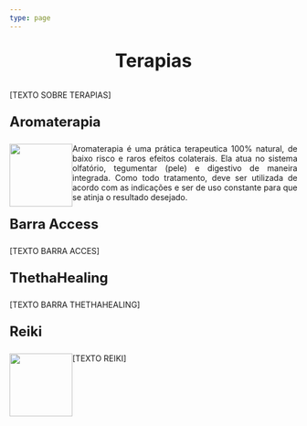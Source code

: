 ```yaml
---
type: page
---
```



<p style=" font-size:24pt; font-weight:bold; text-align:center "> Terapias </p> 


[TEXTO SOBRE TERAPIAS]

<p style=" font-size:18pt; font-weight:bold; "> Aromaterapia </p> 


<p style="text-align:justify"> <img style="float:left" width="110" height="110" src="https://image.flaticon.com/icons/svg/90/90031.svg">
Aromaterapia é uma prática terapeutica 100% natural, de baixo risco e raros efeitos colaterais. Ela atua no sistema olfatório, tegumentar (pele) e digestivo de maneira integrada. Como todo tratamento, deve ser utilizada de acordo com as indicações e ser de uso constante para que se atinja o resultado desejado.
</p>



<p style=" font-size:18pt; font-weight:bold;"> Barra Access </p> 

<p> [TEXTO BARRA ACCES] </p> 

<p style=" font-size:18pt; font-weight:bold; "> ThethaHealing </p>

<p> [TEXTO BARRA THETHAHEALING] </p> 

<p style=" font-size:18pt; font-weight:bold; ">  Reiki </p> 

<p style="text-align:justify"> <img style="float:left" width="110" height="110" src="https://image.flaticon.com/icons/svg/3023/3023819.svg">
[TEXTO REIKI] 
</p> 
  

